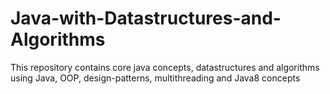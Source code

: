 # Java-with-Datastructures-and-Algorithms
This repository contains core java concepts, datastructures and algorithms using Java, OOP, design-patterns, multithreading and Java8 concepts
